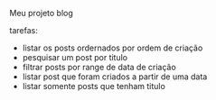 Meu projeto blog


tarefas:

- listar os posts ordernados por ordem de criação
- pesquisar um post por titulo
- filtrar posts por range de data de criação
- listar post que foram criados a partir de uma data 
- listar somente posts que tenham titulo

